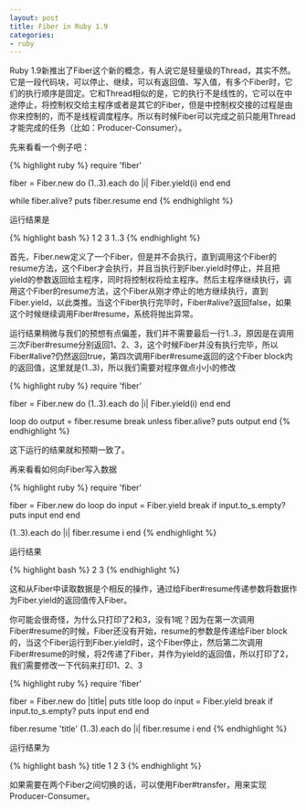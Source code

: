 ```yaml
---
layout: post
title: Fiber in Ruby 1.9
categories:
- ruby
---
```

Ruby 1.9新推出了Fiber这个新的概念，有人说它是轻量级的Thread，其实不然。它是一段代码块，可以停止、继续，可以有返回值、写入值，有多个Fiber时，它们的执行顺序是固定。它和Thread相似的是，它的执行不是线性的，它可以在中途停止，将控制权交给主程序或者是其它的Fiber，但是中控制权交接的过程是由你来控制的，而不是线程调度程序。所以有时候Fiber可以完成之前只能用Thread才能完成的任务（比如：Producer-Consumer）。

先来看看一个例子吧：

{% highlight ruby %}
require 'fiber'

fiber = Fiber.new do
  (1..3).each do |i|
    Fiber.yield(i)
  end
end

while fiber.alive?
  puts fiber.resume
end
{% endhighlight %}

运行结果是

{% highlight bash %}
1
2
3
1..3
{% endhighlight %}

首先，Fiber.new定义了一个Fiber，但是并不会执行，直到调用这个Fiber的resume方法，这个Fiber才会执行，并且当执行到Fiber.yield时停止，并且把yield的参数返回给主程序，同时将控制权将给主程序。然后主程序继续执行，调用这个Fiber的resume方法，这个Fiber从刚才停止的地方继续执行，直到Fiber.yield，以此类推。当这个Fiber执行完毕时，Fiber#alive?返回false，如果这个时候继续调用Fiber#resume，系统将抛出异常。

运行结果稍微与我们的预想有点偏差，我们并不需要最后一行1..3，原因是在调用三次Fiber#resume分别返回1、2、3，这个时候Fiber并没有执行完毕，所以Fiber#alive?仍然返回true，第四次调用Fiber#resume返回的这个Fiber block内的返回值，这里就是(1..3)，所以我们需要对程序做点小小的修改

{% highlight ruby %}
require 'fiber'

fiber = Fiber.new do
  (1..3).each do |i|
    Fiber.yield(i)
  end
end

loop do
  output = fiber.resume
  break unless fiber.alive?
  puts output
end
{% endhighlight %}

这下运行的结果就和预期一致了。

再来看看如何向Fiber写入数据

{% highlight ruby %}
require 'fiber'

fiber = Fiber.new do
  loop do
    input = Fiber.yield
    break if input.to_s.empty?
    puts input
  end
end

(1..3).each do |i|
  fiber.resume i
end
{% endhighlight %}

运行结果

{% highlight bash %}
2
3
{% endhighlight %}

这和从Fiber中读取数据是个相反的操作，通过给Fiber#resume传递参数将数据作为Fiber.yield的返回值传入Fiber。

你可能会很奇怪，为什么只打印了2和3，没有1呢？因为在第一次调用Fiber#resume的时候，Fiber还没有开始，resume的参数是传递给Fiber block的，当这个Fiber运行到Fiber.yield时，这个Fiber停止，然后第二次调用Fiber#resume的时候，将2传递了Fiber，并作为yield的返回值，所以打印了2，我们需要修改一下代码来打印1、2、3

{% highlight ruby %}
require 'fiber'

fiber = Fiber.new do |title|
  puts title
  loop do
    input = Fiber.yield
    break if input.to_s.empty?
    puts input
  end
end

fiber.resume 'title'
(1..3).each do |i|
  fiber.resume i
end
{% endhighlight %}

运行结果为

{% highlight bash %}
title
1
2
3
{% endhighlight %}

如果需要在两个Fiber之间切换的话，可以使用Fiber#transfer，用来实现Producer-Consumer。


